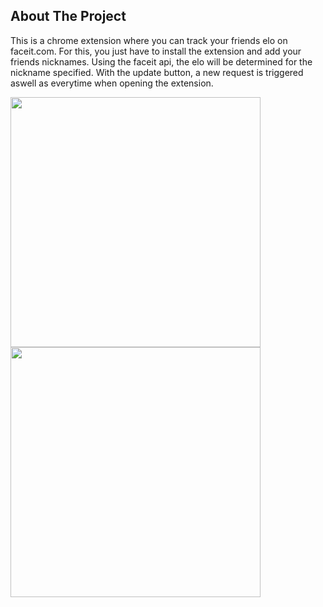 <!-- ABOUT THE PROJECT -->
## About The Project

This is a chrome extension where you can track your friends elo on faceit.com. For this, you just have to install the extension and add your friends nicknames. 
Using the faceit api, the elo will be determined for the nickname specified.
With the update button, a new request is triggered aswell as everytime when opening the extension.

<p float="left">
   <img src="https://github.com/XaNNy0/FaceitFriends/blob/master/screenshots/Screenshot_1.png?raw=true" width="400" />
   <img src="https://github.com/XaNNy0/FaceitFriends/blob/master/screenshots/Screenshot_2.png?raw=true" width="400" />
</p>

